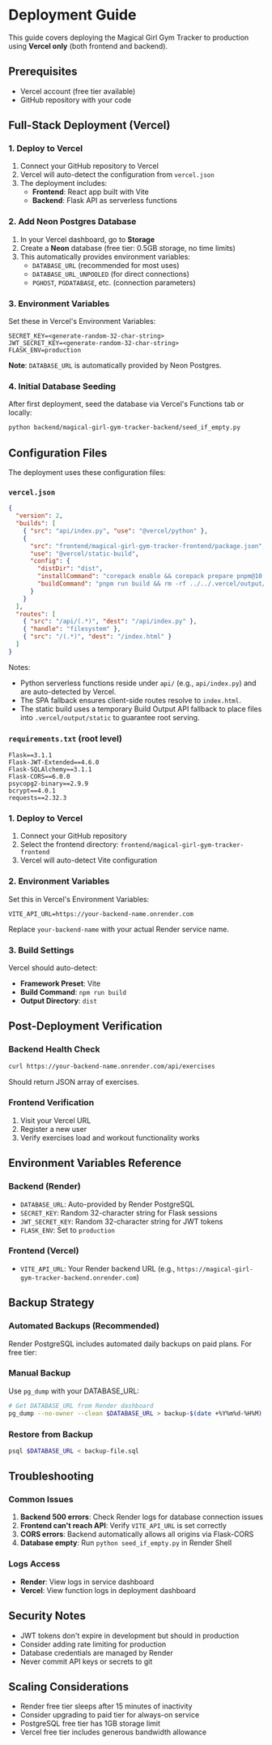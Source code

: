 # Deployment Guide

This guide covers deploying the Magical Girl Gym Tracker to production using **Vercel only** (both frontend and backend).

## Prerequisites

- Vercel account (free tier available)
- GitHub repository with your code

## Full-Stack Deployment (Vercel)

### 1. Deploy to Vercel

1. Connect your GitHub repository to Vercel
2. Vercel will auto-detect the configuration from `vercel.json`
3. The deployment includes:
   - **Frontend**: React app built with Vite
   - **Backend**: Flask API as serverless functions

### 2. Add Neon Postgres Database

1. In your Vercel dashboard, go to **Storage**
2. Create a **Neon** database (free tier: 0.5GB storage, no time limits)
3. This automatically provides environment variables:
   - `DATABASE_URL` (recommended for most uses)
   - `DATABASE_URL_UNPOOLED` (for direct connections)
   - `PGHOST`, `PGDATABASE`, etc. (connection parameters)

### 3. Environment Variables

Set these in Vercel's Environment Variables:

```
SECRET_KEY=<generate-random-32-char-string>
JWT_SECRET_KEY=<generate-random-32-char-string>
FLASK_ENV=production
```

**Note**: `DATABASE_URL` is automatically provided by Neon Postgres.

### 4. Initial Database Seeding

After first deployment, seed the database via Vercel's Functions tab or locally:

```bash
python backend/magical-girl-gym-tracker-backend/seed_if_empty.py
```

## Configuration Files

The deployment uses these configuration files:

### `vercel.json`
```json
{
  "version": 2,
  "builds": [
    { "src": "api/index.py", "use": "@vercel/python" },
    {
      "src": "frontend/magical-girl-gym-tracker-frontend/package.json",
      "use": "@vercel/static-build",
      "config": {
        "distDir": "dist",
        "installCommand": "corepack enable && corepack prepare pnpm@10.4.1 --activate && pnpm install --frozen-lockfile",
        "buildCommand": "pnpm run build && rm -rf ../../.vercel/output/static && mkdir -p ../../.vercel/output/static && cp -r dist/* ../../.vercel/output/static/"
      }
    }
  ],
  "routes": [
    { "src": "/api/(.*)", "dest": "/api/index.py" },
    { "handle": "filesystem" },
    { "src": "/(.*)", "dest": "/index.html" }
  ]
}
```

Notes:
- Python serverless functions reside under `api/` (e.g., `api/index.py`) and are auto-detected by Vercel.
- The SPA fallback ensures client-side routes resolve to `index.html`.
- The static build uses a temporary Build Output API fallback to place files into `.vercel/output/static` to guarantee root serving.

### `requirements.txt` (root level)
```
Flask==3.1.1
Flask-JWT-Extended==4.6.0
Flask-SQLAlchemy==3.1.1
Flask-CORS==6.0.0
psycopg2-binary==2.9.9
bcrypt==4.0.1
requests==2.32.3
```

### 1. Deploy to Vercel

1. Connect your GitHub repository
2. Select the frontend directory: `frontend/magical-girl-gym-tracker-frontend`
3. Vercel will auto-detect Vite configuration

### 2. Environment Variables

Set this in Vercel's Environment Variables:

```
VITE_API_URL=https://your-backend-name.onrender.com
```

Replace `your-backend-name` with your actual Render service name.

### 3. Build Settings

Vercel should auto-detect:
- **Framework Preset**: Vite
- **Build Command**: `npm run build`
- **Output Directory**: `dist`

## Post-Deployment Verification

### Backend Health Check

```bash
curl https://your-backend-name.onrender.com/api/exercises
```

Should return JSON array of exercises.

### Frontend Verification

1. Visit your Vercel URL
2. Register a new user
3. Verify exercises load and workout functionality works

## Environment Variables Reference

### Backend (Render)
- `DATABASE_URL`: Auto-provided by Render PostgreSQL
- `SECRET_KEY`: Random 32-character string for Flask sessions
- `JWT_SECRET_KEY`: Random 32-character string for JWT tokens
- `FLASK_ENV`: Set to `production`

### Frontend (Vercel)
- `VITE_API_URL`: Your Render backend URL (e.g., `https://magical-girl-gym-tracker-backend.onrender.com`)

## Backup Strategy

### Automated Backups (Recommended)

Render PostgreSQL includes automated daily backups on paid plans. For free tier:

### Manual Backup

Use `pg_dump` with your DATABASE_URL:

```bash
# Get DATABASE_URL from Render dashboard
pg_dump --no-owner --clean $DATABASE_URL > backup-$(date +%Y%m%d-%H%M).sql
```

### Restore from Backup

```bash
psql $DATABASE_URL < backup-file.sql
```

## Troubleshooting

### Common Issues

1. **Backend 500 errors**: Check Render logs for database connection issues
2. **Frontend can't reach API**: Verify `VITE_API_URL` is set correctly
3. **CORS errors**: Backend automatically allows all origins via Flask-CORS
4. **Database empty**: Run `python seed_if_empty.py` in Render Shell

### Logs Access

- **Render**: View logs in service dashboard
- **Vercel**: View function logs in deployment dashboard

## Security Notes

- JWT tokens don't expire in development but should in production
- Consider adding rate limiting for production
- Database credentials are managed by Render
- Never commit API keys or secrets to git

## Scaling Considerations

- Render free tier sleeps after 15 minutes of inactivity
- Consider upgrading to paid tier for always-on service
- PostgreSQL free tier has 1GB storage limit
- Vercel free tier includes generous bandwidth allowance
